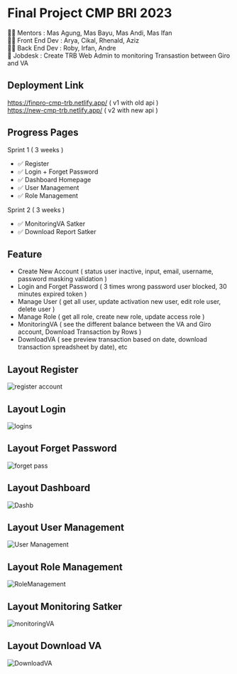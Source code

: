 # Final Project CMP BRI 2023
🧑‍🏫 Mentors : Mas Agung, Mas Bayu, Mas Andi, Mas Ifan <br>
👩‍💻 Front End Dev : Arya, Cikal, Rhenald, Aziz <br>
👨‍💻 Back End Dev : Roby, Irfan, Andre <br>
📌 Jobdesk : Create TRB Web Admin to monitoring Transastion between Giro and VA <br>

## Deployment Link 
https://finpro-cmp-trb.netlify.app/ ( v1 with old api ) <br>
https://new-cmp-trb.netlify.app/ ( v2 with new api )

## Progress Pages 
Sprint 1 ( 3 weeks )
- ✅ Register
- ✅ Login + Forget Password
- ✅ Dashboard Homepage
- ✅ User Management
- ✅ Role Management 

Sprint 2 ( 3 weeks )
- ✅ MonitoringVA Satker 
- ✅ Download Report Satker

## Feature
- Create New Account ( status user inactive, input, email, username, password masking validation )
- Login and Forget Password ( 3 times wrong password user blocked, 30 minutes expired token )
- Manage User ( get all user, update activation new user, edit role user, delete user )
- Manage Role ( get all role, create new role, update access role )
- MonitoringVA ( see the different balance between the VA and Giro account, Download Transaction by Rows )
- DownloadVA ( see preview transaction based on date, download transaction spreadsheet by date), etc <br>

## Layout Register
![register account](https://github.com/indahcikalao/Finpro-FE-CMP/assets/75374189/d48e26d5-828d-46dc-8bfe-1e6b22357e73)

## Layout Login
![logins](https://github.com/indahcikalao/Finpro-FE-CMP/assets/75374189/f03bf3aa-8c0d-4b27-b9ad-52b3b71334bc)

## Layout Forget Password
![forget pass](https://github.com/indahcikalao/Finpro-FE-CMP/assets/75374189/adb996a0-f94c-4579-b0aa-0dbd5f507852)

## Layout Dashboard
![Dashb](https://github.com/indahcikalao/Finpro-FE-CMP/assets/75374189/0e2f42ff-b465-48a7-8308-7c2a7a1fec8a)

## Layout User Management
![User Management](https://github.com/indahcikalao/Finpro-FE-CMP/assets/75374189/90277145-5f8f-44ac-9906-f2d6df190873)

## Layout Role Management
![RoleManagement](https://github.com/indahcikalao/Finpro-FE-CMP/assets/75374189/c80e76e7-8265-46c7-aac5-58c26b00bc35)

## Layout Monitoring Satker
![monitoringVA](https://github.com/indahcikalao/Finpro-FE-CMP/assets/75374189/c6e06634-60dc-4baa-a419-5334cfe681aa)

## Layout Download VA
![DownloadVA](https://github.com/indahcikalao/Finpro-FE-CMP/assets/75374189/935456a6-8d69-4cb7-b891-650e93ac052b)
